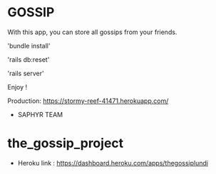 # GOSSIP

With this app, you can store all gossips from your friends.

'bundle install'

'rails db:reset'

'rails server'

Enjoy !

Production: https://stormy-reef-41471.herokuapp.com/

* SAPHYR TEAM
# the_gossip_project

* Heroku link : 
https://dashboard.heroku.com/apps/thegossiplundi
